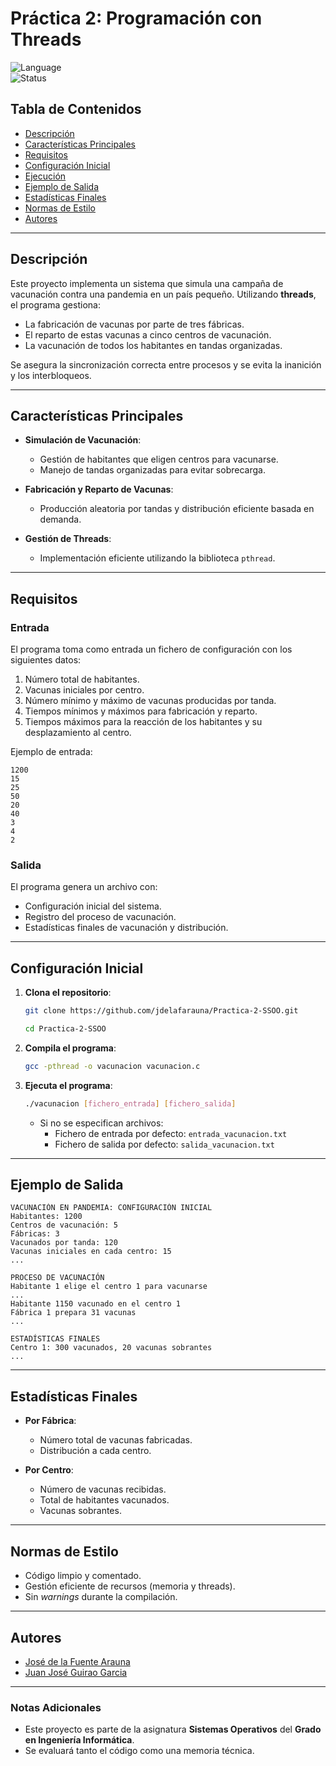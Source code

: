 # Práctica 2: Programación con Threads

![Language](https://img.shields.io/badge/language-C-blue)  
![Status](https://img.shields.io/badge/status-in%20progress-orange)

## Tabla de Contenidos

- [Descripción](#descripción)
- [Características Principales](#características-principales)
- [Requisitos](#requisitos)
- [Configuración Inicial](#configuración-inicial)
- [Ejecución](#ejecución)
- [Ejemplo de Salida](#ejemplo-de-salida)
- [Estadísticas Finales](#estadísticas-finales)
- [Normas de Estilo](#normas-de-estilo)
- [Autores](#autores)

---

## Descripción

Este proyecto implementa un sistema que simula una campaña de vacunación contra una pandemia en un país pequeño. Utilizando **threads**, el programa gestiona:
- La fabricación de vacunas por parte de tres fábricas.
- El reparto de estas vacunas a cinco centros de vacunación.
- La vacunación de todos los habitantes en tandas organizadas.

Se asegura la sincronización correcta entre procesos y se evita la inanición y los interbloqueos.

---

## Características Principales

- **Simulación de Vacunación**:
  - Gestión de habitantes que eligen centros para vacunarse.
  - Manejo de tandas organizadas para evitar sobrecarga.

- **Fabricación y Reparto de Vacunas**:
  - Producción aleatoria por tandas y distribución eficiente basada en demanda.

- **Gestión de Threads**:
  - Implementación eficiente utilizando la biblioteca `pthread`.

---

## Requisitos

### Entrada

El programa toma como entrada un fichero de configuración con los siguientes datos:
1. Número total de habitantes.
2. Vacunas iniciales por centro.
3. Número mínimo y máximo de vacunas producidas por tanda.
4. Tiempos mínimos y máximos para fabricación y reparto.
5. Tiempos máximos para la reacción de los habitantes y su desplazamiento al centro.

Ejemplo de entrada:
```
1200
15
25
50
20
40
3
4
2
```

### Salida

El programa genera un archivo con:
- Configuración inicial del sistema.
- Registro del proceso de vacunación.
- Estadísticas finales de vacunación y distribución.

---

## Configuración Inicial

1. **Clona el repositorio**:
   ```bash
   git clone https://github.com/jdelafarauna/Practica-2-SSOO.git

   cd Practica-2-SSOO
   ```

2. **Compila el programa**:
   ```bash
   gcc -pthread -o vacunacion vacunacion.c
   ```

3. **Ejecuta el programa**:
   ```bash
   ./vacunacion [fichero_entrada] [fichero_salida]
   ```

   - Si no se especifican archivos:
     - Fichero de entrada por defecto: `entrada_vacunacion.txt`
     - Fichero de salida por defecto: `salida_vacunacion.txt`

---

## Ejemplo de Salida

```plaintext
VACUNACIÓN EN PANDEMIA: CONFIGURACIÓN INICIAL
Habitantes: 1200
Centros de vacunación: 5
Fábricas: 3
Vacunados por tanda: 120
Vacunas iniciales en cada centro: 15
...

PROCESO DE VACUNACIÓN
Habitante 1 elige el centro 1 para vacunarse
...
Habitante 1150 vacunado en el centro 1
Fábrica 1 prepara 31 vacunas
...

ESTADÍSTICAS FINALES
Centro 1: 300 vacunados, 20 vacunas sobrantes
...
```

---

## Estadísticas Finales

- **Por Fábrica**:
  - Número total de vacunas fabricadas.
  - Distribución a cada centro.

- **Por Centro**:
  - Número de vacunas recibidas.
  - Total de habitantes vacunados.
  - Vacunas sobrantes.

---

## Normas de Estilo

- Código limpio y comentado.
- Gestión eficiente de recursos (memoria y threads).
- Sin *warnings* durante la compilación.

---

## Autores

- [José de la Fuente Arauna](https://github.com/jdelafarauna)
- [Juan José Guirao Garcia](https://github.com/juanjo2633) 

---

### Notas Adicionales

- Este proyecto es parte de la asignatura **Sistemas Operativos** del **Grado en Ingeniería Informática**.
- Se evaluará tanto el código como una memoria técnica.

